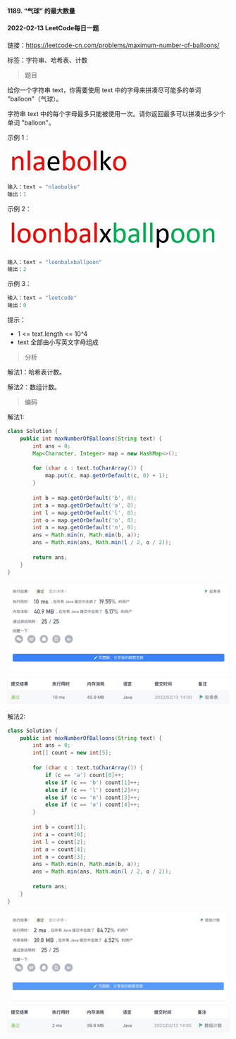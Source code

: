 #### 1189. “气球” 的最大数量

#### 2022-02-13 LeetCode每日一题

链接：https://leetcode-cn.com/problems/maximum-number-of-balloons/

标签：字符串、哈希表、计数

> 题目

给你一个字符串 text，你需要使用 text 中的字母来拼凑尽可能多的单词 "balloon"（气球）。

字符串 text 中的每个字母最多只能被使用一次。请你返回最多可以拼凑出多少个单词 "balloon"。

示例 1：

![img](1189.“气球”的最大数量.assets/1536_ex1_upd.jpeg)

```java
输入：text = "nlaebolko"
输出：1
```

示例 2：

![img](1189.“气球”的最大数量.assets/1536_ex2_upd.jpeg)

```java
输入：text = "loonbalxballpoon"
输出：2
```

示例 3：

```java
输入：text = "leetcode"
输出：0
```


提示：

- 1 <= text.length <= 10^4
- text 全部由小写英文字母组成

> 分析

解法1：哈希表计数。

解法2：数组计数。

> 编码

解法1:

```java
class Solution {
    public int maxNumberOfBalloons(String text) {
        int ans = 0;
        Map<Character, Integer> map = new HashMap<>();

        for (char c : text.toCharArray()) {
            map.put(c, map.getOrDefault(c, 0) + 1);
        }

        int b = map.getOrDefault('b', 0);
        int a = map.getOrDefault('a', 0);
        int l = map.getOrDefault('l', 0);
        int o = map.getOrDefault('o', 0);
        int n = map.getOrDefault('n', 0);
        ans = Math.min(n, Math.min(b, a));
        ans = Math.min(ans, Math.min(l / 2, o / 2));

        return ans;
    }
}
```

![image-20220213140047120](1189.“气球”的最大数量.assets/image-20220213140047120-4732048.png)

解法2:

```java
class Solution {
    public int maxNumberOfBalloons(String text) {
        int ans = 0;
        int[] count = new int[5];

        for (char c : text.toCharArray()) {
            if (c == 'a') count[0]++;
            else if (c == 'b') count[1]++;
            else if (c == 'l') count[2]++;
            else if (c == 'n') count[3]++;
            else if (c == 'o') count[4]++;
        }

        int b = count[1];
        int a = count[0];
        int l = count[2];
        int o = count[4];
        int n = count[3];
        ans = Math.min(n, Math.min(b, a));
        ans = Math.min(ans, Math.min(l / 2, o / 2));

        return ans;
    }
}
```

![image-20220213140549390](1189.“气球”的最大数量.assets/image-20220213140549390-4732350.png)
